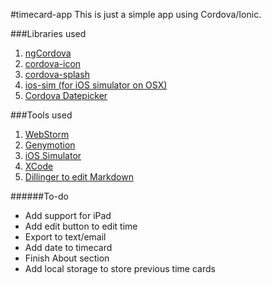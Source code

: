 #timecard-app
This is just a simple app using Cordova/Ionic.

###Libraries used
1. [ngCordova](http://ngcordova.com/)
2. [cordova-icon](https://github.com/AlexDisler/cordova-icon)
3. [cordova-splash](https://github.com/AlexDisler/cordova-splash)
4. [ios-sim (for iOS simulator on OSX)](https://github.com/phonegap/ios-sim)
5. [Cordova Datepicker](https://github.com/VitaliiBlagodir/cordova-plugin-datepicker)

###Tools used
1. [WebStorm](http://www.jetbrains.com/webstorm/)
2. [Genymotion](https://www.genymotion.com/#!/)
3. [iOS Simulator](https://developer.apple.com/library/ios/documentation/IDEs/Conceptual/iOS_Simulator_Guide/Introduction/Introduction.html)
4. [XCode](https://developer.apple.com/xcode/)
5. [Dillinger to edit Markdown](http://dillinger.io/)

######To-do
* Add support for iPad
* Add edit button to edit time
* Export to text/email
* Add date to timecard
* Finish About section
* Add local storage to store previous time cards